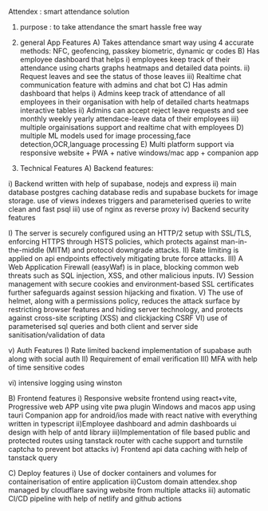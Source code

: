 Attendex : smart attendance solution 
1) purpose : to take attendance the smart hassle free way 
2) general App Features
    A) Takes attendance smart way using 4 accurate methods: NFC, geofencing, passkey biometric, dynamic qr codes
   B) Has employee dashboard that helps 
i) employees keep track of their attendance using charts graphs heatmaps and detailed data points.
ii) Request leaves and see the status of those leaves 
iii) Realtime chat communication feature with admins and chat bot 
  C) Has admin dashboard that helps
 i) Admins keep track of attendance of all employees in their organisation with help of detailed charts heatmaps  interactive tables
ii) Admins can accept reject leave requests and see monthly weekly yearly attendace-leave data of their employees
iii) multiple orgainisations support and realtime chat with employees
D) multiple ML models used for image processing,face detection,OCR,language processing 
E) Multi platform support via responsive website + PWA + native windows/mac app + companion app


3) Technical Features
A) Backend features:

i) Backend written with help of supabase, nodejs and express
ii) main database postgres caching database redis and supabase buckets for image storage. use of views indexes triggers and parameterised queries to write clean and fast psql
iii) use of nginx as reverse proxy
iv) Backend security features

I) The server is securely configured using an HTTP/2 setup with SSL/TLS, enforcing HTTPS through HSTS policies, which protects against man-in-the-middle (MITM) and protocol downgrade attacks. 
II) Rate limiting is applied on api endpoints effectively mitigating brute force attacks. 
III) A Web Application Firewall (easyWaf) is in place, blocking common web threats such as SQL injection, XSS, and other malicious inputs. 
IV) Session management with secure cookies and environment-based SSL certificates further safeguards against session hijacking and fixation. 
V) The use of helmet, along with a permissions policy, reduces the attack surface by restricting browser features and hiding server technology, and protects against cross-site scripting (XSS) and clickjacking CSRF
VI) use of parameterised sql queries and both client and server side sanitisation/validation of data

v) Auth Features
I) Rate limited backend implementation of supabase auth along with social auth
II) Requirement of email verification
III) MFA with help of time sensitive codes

vi) intensive logging using winston


B) Frontend features 
i) Responsive website frontend using react+vite, Progressive web APP using vite pwa plugin
Windows and macos app using tauri
Companion app for android/ios made with react native
with everything written in typescript 
ii)Employee dashboard and admin dashboards ui design with help of antd library 
iii)Implementation of file based public and protected routes using tanstack router with cache support and turnstile captcha to prevent bot attacks
iv) Frontend api data caching with help of tanstack query 

C) Deploy features
i) Use of docker containers and volumes for containerisation of entire application
ii)Custom domain attendex.shop managed by cloudflare saving website from multiple attacks 
iii) automatic CI/CD pipeline with help of netlify and github actions 



   